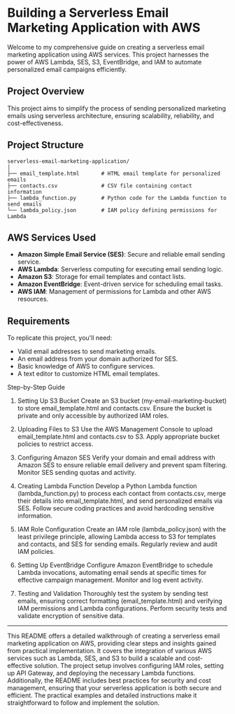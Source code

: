 # Building a Serverless Email Marketing Application with AWS

Welcome to my comprehensive guide on creating a serverless email marketing application using AWS services. This project harnesses the power of AWS Lambda, SES, S3, EventBridge, and IAM to automate personalized email campaigns efficiently.

## Project Overview

This project aims to simplify the process of sending personalized marketing emails using serverless architecture, ensuring scalability, reliability, and cost-effectiveness.

## Project Structure

```
serverless-email-marketing-application/
│
├── email_template.html       # HTML email template for personalized emails
├── contacts.csv              # CSV file containing contact information
├── lambda_function.py        # Python code for the Lambda function to send emails
└── lambda_policy.json        # IAM policy defining permissions for Lambda
```

## AWS Services Used

- **Amazon Simple Email Service (SES)**: Secure and reliable email sending service.
- **AWS Lambda**: Serverless computing for executing email sending logic.
- **Amazon S3**: Storage for email templates and contact lists.
- **Amazon EventBridge**: Event-driven service for scheduling email tasks.
- **AWS IAM**: Management of permissions for Lambda and other AWS resources.

## Requirements

To replicate this project, you'll need:

- Valid email addresses to send marketing emails.
- An email address from your domain authorized for SES.
- Basic knowledge of AWS to configure services.
- A text editor to customize HTML email templates.

Step-by-Step Guide
1. Setting Up S3 Bucket
Create an S3 bucket (my-email-marketing-bucket) to store email_template.html and contacts.csv. Ensure the bucket is private and only accessible by authorized IAM roles.

2. Uploading Files to S3
Use the AWS Management Console to upload email_template.html and contacts.csv to S3. Apply appropriate bucket policies to restrict access.

3. Configuring Amazon SES
Verify your domain and email address with Amazon SES to ensure reliable email delivery and prevent spam filtering. Monitor SES sending quotas and activity.

4. Creating Lambda Function
Develop a Python Lambda function (lambda_function.py) to process each contact from contacts.csv, merge their details into email_template.html, and send personalized emails via SES. Follow secure coding practices and avoid hardcoding sensitive information.

5. IAM Role Configuration
Create an IAM role (lambda_policy.json) with the least privilege principle, allowing Lambda access to S3 for templates and contacts, and SES for sending emails. Regularly review and audit IAM policies.

6. Setting Up EventBridge
Configure Amazon EventBridge to schedule Lambda invocations, automating email sends at specific times for effective campaign management. Monitor and log event activity.

7. Testing and Validation
Thoroughly test the system by sending test emails, ensuring correct formatting (email_template.html) and verifying IAM permissions and Lambda configurations. Perform security tests and validate encryption of sensitive data.


---

This README offers a detailed walkthrough of creating a serverless email marketing application on AWS, providing clear steps and insights gained from practical implementation. It covers the integration of various AWS services such as Lambda, SES, and S3 to build a scalable and cost-effective solution. The project setup involves configuring IAM roles, setting up API Gateway, and deploying the necessary Lambda functions. Additionally, the README includes best practices for security and cost management, ensuring that your serverless application is both secure and efficient. The practical examples and detailed instructions make it straightforward to follow and implement the solution.

